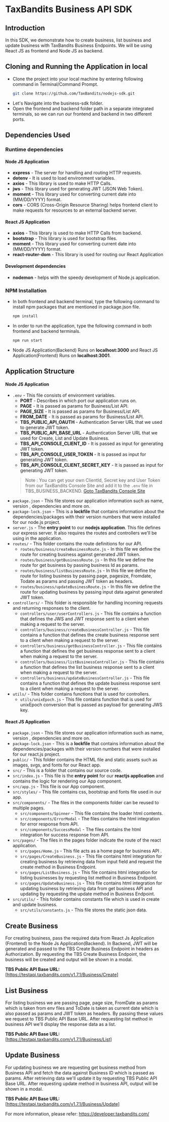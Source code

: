 ﻿# TaxBandits Business API SDK
## Introduction
In this SDK, we demonstrate how to create business, list business and update business with TaxBandits Business Endpoints. We will be using React JS as frontend and Node JS as backend.
## Cloning and Running the Application in local

 - Clone the project into your local machine by entering following command in Terminal/Command Prompt.
    ```bash
    git clone https://github.com/TaxBandits/nodejs-sdk.git
    ```
 - Let's Navigate into the business-sdk folder.
 - Open the frontend and backend folder path in a separate integrated terminals, so we can run our frontend and backend in two different ports.

## Dependencies Used
### Runtime dependencies
#### Node JS Application
 - **express** - The server for handling and routing HTTP requests.
 - **dotenv** - It is used to load environment variables.
 - **axios** - This library is used to make HTTP Calls.
 - **jws** - This library used for generating JWT (JSON Web Token).
 - **moment** - This library used for converting current date into (MM/DD/YYYY) format.
 - **cors** - CORS (Cross-Origin Resource Sharing) helps frontend client to make requests for resources to an external backend server.

#### React JS Application
 - **axios** - This library is used to make HTTP Calls from backend.
 - **bootstrap** - This library is used for bootstrap files.
 - **moment** - This library used for converting current date into (MM/DD/YYYY) format.
 - **react-router-dom** - This library is used for routing our React Application
#### Development dependencies
 - **nodemon** - helps with the speedy development of Node.js application.
 ### NPM Installation
 - In both frontend and backend terminal, type the following command to install npm packages that are mentioned in package.json file. 
    ```bash
    npm install
    ```
 - In order to run the application, type the following command in both frontend and backend terminals. 
    ```bash
    npm run start
    ```
 - Node JS Application(Backend) Runs on  **localhost:3000** and React JS Application(Frontend) Runs on  **localhost:3001**.

## Application Structure
#### Node JS Application
-   `.env`  - This file consists of environment variables.
    - **PORT** - Describes in which port our application runs on.
    -  **PAGE** - It is passed as params for Business/List API.
	-  **PAGE_SIZE** - It is passed as params for Business/List API.
	-  **FROM_DATE** - It is passed as params for Business/List API.
    - **TBS_PUBLIC_API_OAUTH** - Authentication Server URL that we used to generate JWT token.
    -  **TBS_PUBLIC_API_BASE_URL** - Authentication Server URL that we used for Create, List and Update Business.
    - **TBS_API_CONSOLE_CLIENT_ID** - It is passed as input for generating JWT token.
    - **TBS_API_CONSOLE_USER_TOKEN** - It is passed as input for generating JWT token.
	- **TBS_API_CONSOLE_CLIENT_SECRET_KEY** - It is passed as input for generating JWT token.
    >Note : You can get your own ClientId, Secret key and User Token from our TaxBandits Console Site and add it to the `.env` file in TBS_BUSINESS_BACKEND. [Goto TaxBandits Console Site](https://sandbox.taxbandits.com/)
-   `package.json`  - This file stores our application information such as name, version , dependencies and more on. 
-   `package-lock.json`  - This is a **lockfile** that contains information about the dependencies/packages with their version numbers that were installed for our node.js project.
-   `server.js`  - The **entry point** to our **nodejs application**. This file defines our express server. It also requires the routes and controllers we'll be using in the application.
-   `routes/`  - This folder contains the route definitions for our API.
    -  `routes/business/createBusinessRoute.js`  - In this file we define the route for creating business against generated JWT token.
	- `routes/business/getBusinessRoute.js`  - In this file we define the route for get business by passing business Id as params.
	- `routes/business/listBusinessRoute.js`  - In this file we define the route for listing business by passing page, pagesize, Fromdate, Todate as params and passing JWT token as headers.
	- `routes/business/updateBusinessRoute.js`  - In this file we define the route for updating business by passing input data against generated JWT token.
-   `controllers/`  - This folder is responsible for handling incoming requests and returning responses to the client.
    -   `controllers/user/userControllers.js`  - This file contains a function that defines the JWS and JWT response sent to a client when making a request to the server.
    - `controllers/business/createBusinessController.js`  - This file contains a function that defines the create business response sent to a client when making a request to the server.
    - `controllers/business/getBusinessController.js`  - This file contains a function that defines the get business response sent to a client when making a request to the server.
    - `controllers/business/listBusinessController.js`  - This file contains a function that defines the list business response sent to a client when making a request to the server.
    - `controllers/business/updateBusinessController.js`  - This file contains a function that defines the update business response sent to a client when making a request to the server.
-   `utils/`  - This folder contains functions that is used for controllers.
    -   `utils/unixEpoch.js`  - This file contains function that is used for unixEpoch conversion that is passed as payload for generating JWS key.
#### React JS Application
-   `package.json`  - This file stores our application information such as name, version , dependencies and more on. 
-   `package-lock.json`  - This is a **lockfile** that contains information about the dependencies/packages with their version numbers that were installed for our react.js project.
-   `public/`  - This folder contains the HTML file and static assets such as images, svgs, and fonts for our React app.
-   `src/`  - This is a folder that contains our source code.
-   `src/index.js`  - This file is the **entry point** for our **reactjs application** and contains the logic for rendering our App component. 
-   `src/app.js`  -  This file is our App component.
-   `src/styles/`  -  This file contains css, bootstrap and fonts file used in our app. 
- `src/components/`  - The files in the components folder can be reused to multiple pages.
	- `src/components/Spinner`  - This file contains the loader html contents.
	-  `src/components/ErrorModal`  - The files contains the html integration for error response from API.
	-  `src/components/SuccessModal`  - The files contains the html integration for success response from API.
- `src/pages/`  -  The files in the pages folder indicate the route of the react application.
    -   `src/pages/Home.js`  - This file acts as a home page for business API . 
    -  `src/pages/CreateBusiness.js`  - This file contains html integration for creating business by retrieving data from input field and request the create method in Business Endpoint.
    -  `src/pages/ListBusiness.js`  - This file contains html integration for listing businesses by requesting list method in Business Endpoint.
    -  `src/pages/UpdateBusiness.js`  - This file contains html integration for updating business by retrieving data from get business API and updating by requesting the update method in Business Endpoint.
 - `src/utils/`  - This folder contains constants file which is used in create and update business.
	 - `src/utils/constants.js`  - This file stores the static json data.

## Create Business
For creating business, pass the required data from React Js Application (Frontend) to the Node Js Application(Backend). In Backend, JWT will be generated and passed to the TBS Create Business Endpoint in headers as Authorization. By requesting the TBS Create Business Endpoint, the business will be created and output will be shown in a modal.

**TBS Public API Base URL:** [https://testapi.taxbandits.com/v1.7.1/Business/Create]

## List Business
For listing business we are passing page, page size, FromDate as params which is taken from env files and ToDate is taken as current date which is also passed as params and JWT token as headers. By passing these values we request to TBS Public API Base URL.
After requesting list method in business API we'll display the response data as a list.

**TBS Public API Base URL:** [https://testapi.taxbandits.com/v1.7.1/Business/List]

## Update Business
For updating business we are requesting get business method from Business API and fetch the data against Business ID which is passed as params. After retrieving data we'll update it by requesting TBS Public API Base URL.
After requesting update method in business API, output will be shown in a modal.

**TBS Public API Base URL:** [https://testapi.taxbandits.com/v1.7.1/Business/Update]

For more information, please refer: https://developer.taxbandits.com/
